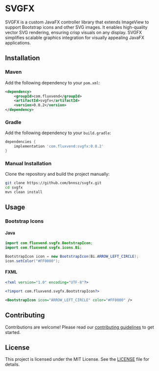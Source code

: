 # SVGFX

SVGFX is a custom JavaFX controller library that extends ImageView to support Bootstrap icons and other SVG images. It enables high-quality vector SVG rendering, ensuring crisp visuals on any display. SVGFX simplifies scalable graphics integration for visually appealing JavaFX applications.

## Installation

### Maven

Add the following dependency to your `pom.xml`:

```xml
<dependency>
    <groupId>com.fluxvend</groupId>
    <artifactId>svgfx</artifactId>
    <version>0.0.2</version>
</dependency>
```

### Gradle

Add the following dependency to your `build.gradle`:

```groovy
dependencies {
    implementation 'com.fluxvend:svgfx:0.0.2'
}
```

### Manual Installation

Clone the repository and build the project manually:

```bash
git clone https://github.com/bnnsz/svgfx.git
cd svgfx
mvn clean install
```

## Usage

### Bootstrap Icons
#### Java

```java
import com.fluxvend.svgfx.BootstrapIcon;
import com.fluxvend.svgfx.icons.Bi;

BootstrapIcon icon = new BootstrapIcon(Bi.ARROW_LEFT_CIRCLE);
icon.setColor("#FF0000");
```

#### FXML

```xml
<?xml version="1.0" encoding="UTF-8"?>

<?import com.fluxvend.svgfx.BootstrapIcon?>

<BootstrapIcon icon="ARROW_LEFT_CIRCLE" color="#FF0000" />
```

## Contributing

Contributions are welcome! Please read our [contributing guidelines](CONTRIBUTING.md) to get started.

## License

This project is licensed under the MIT License. See the [LICENSE](LICENSE.md) file for details.